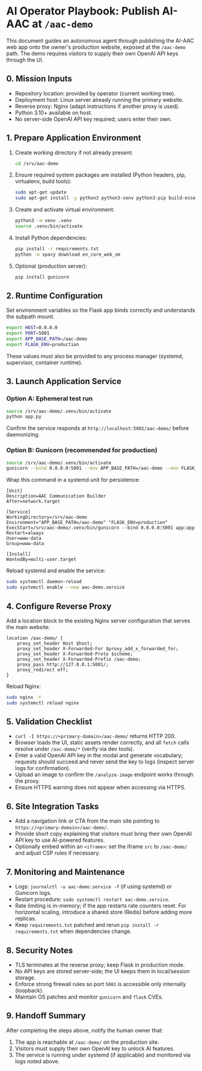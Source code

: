 # AI Operator Playbook: Publish AI-AAC at `/aac-demo`

This document guides an autonomous agent through publishing the AI-AAC web app onto the owner's production website, exposed at the `/aac-demo` path. The demo requires visitors to supply their own OpenAI API keys through the UI.

## 0. Mission Inputs
- Repository location: provided by operator (current working tree).
- Deployment host: Linux server already running the primary website.
- Reverse proxy: Nginx (adapt instructions if another proxy is used).
- Python 3.10+ available on host.
- No server-side OpenAI API key required; users enter their own.

## 1. Prepare Application Environment
1. Create working directory if not already present:
   ```bash
   cd /srv/aac-demo
   ```
2. Ensure required system packages are installed (Python headers, pip, virtualenv, build tools):
   ```bash
   sudo apt-get update
   sudo apt-get install -y python3 python3-venv python3-pip build-essential
   ```
3. Create and activate virtual environment:
   ```bash
   python3 -m venv .venv
   source .venv/bin/activate
   ```
4. Install Python dependencies:
   ```bash
   pip install -r requirements.txt
   python -m spacy download en_core_web_sm
   ```
5. Optional (production server):
   ```bash
   pip install gunicorn
   ```

## 2. Runtime Configuration
Set environment variables so the Flask app binds correctly and understands the subpath mount.
```bash
export HOST=0.0.0.0
export PORT=5001
export APP_BASE_PATH=/aac-demo
export FLASK_ENV=production
```
These values must also be provided to any process manager (systemd, supervisor, container runtime).

## 3. Launch Application Service
### Option A: Ephemeral test run
```bash
source /srv/aac-demo/.venv/bin/activate
python app.py
```
Confirm the service responds at `http://localhost:5001/aac-demo/` before daemonizing.

### Option B: Gunicorn (recommended for production)
```bash
source /srv/aac-demo/.venv/bin/activate
gunicorn --bind 0.0.0.0:5001 --env APP_BASE_PATH=/aac-demo --env FLASK_ENV=production app:app
```
Wrap this command in a systemd unit for persistence:
```
[Unit]
Description=AAC Communication Builder
After=network.target

[Service]
WorkingDirectory=/srv/aac-demo
Environment="APP_BASE_PATH=/aac-demo" "FLASK_ENV=production"
ExecStart=/srv/aac-demo/.venv/bin/gunicorn --bind 0.0.0.0:5001 app:app
Restart=always
User=www-data
Group=www-data

[Install]
WantedBy=multi-user.target
```
Reload systemd and enable the service:
```bash
sudo systemctl daemon-reload
sudo systemctl enable --now aac-demo.service
```

## 4. Configure Reverse Proxy
Add a location block to the existing Nginx server configuration that serves the main website:
```nginx
location /aac-demo/ {
    proxy_set_header Host $host;
    proxy_set_header X-Forwarded-For $proxy_add_x_forwarded_for;
    proxy_set_header X-Forwarded-Proto $scheme;
    proxy_set_header X-Forwarded-Prefix /aac-demo;
    proxy_pass http://127.0.0.1:5001/;
    proxy_redirect off;
}
```
Reload Nginx:
```bash
sudo nginx -t
sudo systemctl reload nginx
```

## 5. Validation Checklist
- `curl -I https://<primary-domain>/aac-demo/` returns HTTP 200.
- Browser loads the UI, static assets render correctly, and all `fetch` calls resolve under `/aac-demo/*` (verify via dev tools).
- Enter a valid OpenAI API key in the modal and generate vocabulary; requests should succeed and never send the key to logs (inspect server logs for confirmation).
- Upload an image to confirm the `/analyze-image` endpoint works through the proxy.
- Ensure HTTPS warning does not appear when accessing via HTTPS.

## 6. Site Integration Tasks
- Add a navigation link or CTA from the main site pointing to `https://<primary-domain>/aac-demo/`.
- Provide short copy explaining that visitors must bring their own OpenAI API key to use AI-powered features.
- Optionally embed within an `<iframe>`: set the iframe `src` to `/aac-demo/` and adjust CSP rules if necessary.

## 7. Monitoring and Maintenance
- Logs: `journalctl -u aac-demo.service -f` (if using systemd) or Gunicorn logs.
- Restart procedure: `sudo systemctl restart aac-demo.service`.
- Rate limiting is in-memory; if the app restarts rate counters reset. For horizontal scaling, introduce a shared store (Redis) before adding more replicas.
- Keep `requirements.txt` patched and rerun `pip install -r requirements.txt` when dependencies change.

## 8. Security Notes
- TLS terminates at the reverse proxy; keep Flask in production mode.
- No API keys are stored server-side; the UI keeps them in local/session storage.
- Enforce strong firewall rules so port `5001` is accessible only internally (loopback).
- Maintain OS patches and monitor `gunicorn` and `flask` CVEs.

## 9. Handoff Summary
After completing the steps above, notify the human owner that:
1. The app is reachable at `/aac-demo/` on the production site.
2. Visitors must supply their own OpenAI key to unlock AI features.
3. The service is running under systemd (if applicable) and monitored via logs noted above.
